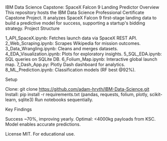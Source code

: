 IBM Data Science Capstone: SpaceX Falcon 9 Landing Predictor
Overview
This repository hosts the IBM Data Science Professional Certificate Capstone Project. It analyzes SpaceX Falcon 9 first-stage landing data to build a predictive model for success, supporting a startup's bidding strategy.
Project Structure

1_API_SpaceX.ipynb: Fetches launch data via SpaceX REST API.
2_Web_Scraping.ipynb: Scrapes Wikipedia for mission outcomes.
3_Data_Wrangling.ipynb: Cleans and merges datasets.
4_EDA_Visualization.ipynb: Plots for exploratory insights.
5_SQL_EDA.ipynb: SQL queries on SQLite DB.
6_Folium_Map.ipynb: Interactive global launch map.
7_Dash_App.py: Plotly Dash dashboard for analytics.
8_ML_Prediction.ipynb: Classification models (RF best @92%).

Setup

Clone: git clone https://github.com/adam-hrvth/IBM-Data-Science.git
Install: pip install -r requirements.txt (pandas, requests, folium, plotly, scikit-learn, sqlite3)
Run notebooks sequentially.

Key Findings

Success ~70%, improving yearly.
Optimal: <4000kg payloads from KSC.
Model enables accurate predictions.

License
MIT. For educational use.